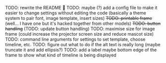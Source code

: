TODO: rewrite the README 🙂
TODO: maybe (?) add a config file to make it easier to change settings without editing the code (basically a theme system to pair font, image template, insert sizes)
~~TODO: printable frame~~
   (well... I have one but it's hacked together from other models)
~~TODO: button handling~~
  (TODO: update button handling)
TODO: maximise size for image frame (could increase the projector screen size and reduce mascot size)
TODO: command line arguments for settings to set template, choose timeline, etc.
TODO: figure out what to do if the alt text is really long (maybe truncate it and add ellipsis?)
TODO: add a label maybe bottom edge of the frame to show what kind of timeline is being displayed
